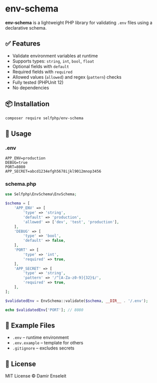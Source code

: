# env-schema

**env-schema** is a lightweight PHP library for validating `.env` files using a declarative schema.

## ✅ Features
- Validate environment variables at runtime
- Supports types: `string`, `int`, `bool`, `float`
- Optional fields with `default`
- Required fields with `required`
- Allowed values (`allowed`) and regex (`pattern`) checks
- Fully tested (PHPUnit 12)
- No dependencies

## 📦 Installation

```bash
composer require selfphp/env-schema
```

## 🧪 Usage

### .env

```
APP_ENV=production
DEBUG=true
PORT=8080
APP_SECRET=abcd1234efgh5678ijkl9012mnop3456
```

### schema.php

```php
use Selfphp\EnvSchema\EnvSchema;

$schema = [
    'APP_ENV' => [
        'type' => 'string',
        'default' => 'production',
        'allowed' => ['dev', 'test', 'production'],
    ],
    'DEBUG' => [
        'type' => 'bool',
        'default' => false,
    ],
    'PORT' => [
        'type' => 'int',
        'required' => true,
    ],
    'APP_SECRET' => [
        'type' => 'string',
        'pattern' => '/^[A-Za-z0-9]{32}$/',
        'required' => true,
    ],
];

$validatedEnv = EnvSchema::validate($schema, __DIR__ . '/.env');

echo $validatedEnv['PORT']; // 8080
```

## 📁 Example Files

- `.env` – runtime environment
- `.env.example` – template for others
- `.gitignore` – excludes secrets

## 📄 License

MIT License © Damir Enseleit
